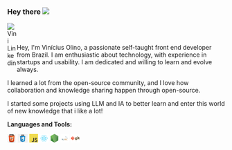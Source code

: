 ### Hey there <img src="https://media.giphy.com/media/hvRJCLFzcasrR4ia7z/giphy.gif" width="25px">
<a href="https://www.linkedin.com/in/vinicius-olino">
  <img align="left" alt="Vini Linkedin" width="22px" src="https://raw.githubusercontent.com/danielcranney/readme-generator/main/public/icons/socials/linkedin.svg" />
</a>

<br />

<br />

Hey, I'm Vinícius Olino, a passionate self-taught front end developer from Brazil. I am enthusiastic about technology, with experience in startups and usability. I am dedicated and willing to learn and evolve always.

I learned a lot from the open-source community, and I love how collaboration and knowledge sharing happen through open-source.

I started some projects using LLM and IA to better learn and enter this world of new knowledge that i like a lot!


  

**Languages and Tools:**  

<code><img height="20" src="https://github.com/olino1000/olino1000/blob/357648bcb01c2a2ce686eb234cd51884c7cedfd2/html5.jpg"></code>
<code><img height="20" src="https://github.com/olino1000/olino1000/blob/357648bcb01c2a2ce686eb234cd51884c7cedfd2/css.png"></code>
<code><img height="20" src="https://raw.githubusercontent.com/github/explore/80688e429a7d4ef2fca1e82350fe8e3517d3494d/topics/javascript/javascript.png"></code>
<code><img height="20" src="https://raw.githubusercontent.com/github/explore/80688e429a7d4ef2fca1e82350fe8e3517d3494d/topics/react/react.png"></code>
<code><img height="20" src="https://raw.githubusercontent.com/github/explore/80688e429a7d4ef2fca1e82350fe8e3517d3494d/topics/nodejs/nodejs.png"></code>
<code><img height="20" src="https://raw.githubusercontent.com/github/explore/80688e429a7d4ef2fca1e82350fe8e3517d3494d/topics/mysql/mysql.png"></code>
<code><img height="20" src="https://raw.githubusercontent.com/github/explore/80688e429a7d4ef2fca1e82350fe8e3517d3494d/topics/git/git.png"></code>

